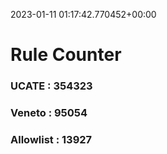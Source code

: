 2023-01-11 01:17:42.770452+00:00
# Rule Counter 
 ### UCATE : 354323

 ### Veneto : 95054

 ### Allowlist : 13927
